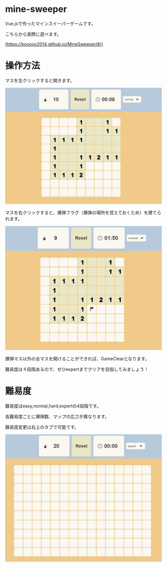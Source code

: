 # mine-sweeper
Vue.jsで作ったマインスイーパーゲームです。

こちらから実際に遊べます。

[(https://kooooo2014.github.io/MineSweeper/#/)](https://kooooo2014.github.io/MineSweeper/#/)

# 操作方法
マスを左クリックすると開きます。

![start画面](./src/assets/capture.JPG)

マスを右クリックすると、爆弾フラグ（爆弾の場所を覚えておくため）を建てられます。

![フラグ](./src/assets/capture2.JPG)

爆弾マス以外の全マスを開けることができれば、GameClearとなります。

難易度は４段階あるので、ぜひexpertまでクリアを目指してみましょう！

# 難易度
難易度はeasy,normal,hard,expertの4段階です。

各難易度ごとに爆弾数、マップの広さが異なります。

難易度変更は右上のタブで可能です。

![難易度変更](./src/assets/capture3.JPG)


